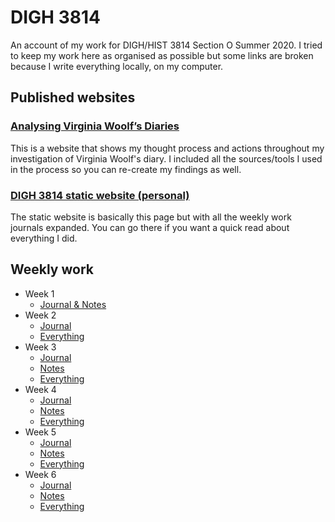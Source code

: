 # DIGH 3814

An account of my work for DIGH/HIST 3814 Section O Summer 2020. I tried to keep my work here as organised as possible but some links are broken because I write everything locally, on my computer.

## Published websites

### [Analysing Virginia Woolf’s Diaries](https://developerric.github.io/HIST-3814-O-S2020.github.io)

This is a website that shows my thought process and actions throughout my investigation of Virginia Woolf's diary. I included all the sources/tools I used in the process so you can re-create my findings as well.

### [DIGH 3814 static website (personal)](https://developerric.github.io/)

The static website is basically this page but with all the weekly work journals expanded. You can go there if you want a quick read about everything I did.

## Weekly work

- Week 1
  - [Journal & Notes](week1/README.md)
- Week 2
  - [Journal](week2/README.md)
  - [Everything](week2/)
- Week 3
  - [Journal](week3/README.md)
  - [Notes](week3/notes.md)
  - [Everything](week3/)
- Week 4
  - [Journal](week4/README.md)
  - [Notes](week4/notes.md)
  - [Everything](week4/)
- Week 5
  - [Journal](week5/README.md)
  - [Notes](week5/notes.md)
  - [Everything](week5/)
- Week 6
  - [Journal](week6/README.md)
  - [Notes](week6/notes.md)
  - [Everything](week6/)
